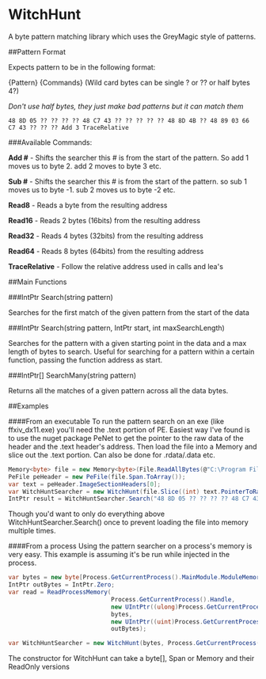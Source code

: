 ﻿# WitchHunt

A byte pattern matching library which uses the GreyMagic style of patterns.

##Pattern Format

Expects pattern to be in the following format:

{Pattern} {Commands} (Wild card bytes can be single ? or ?? or half bytes 4?) 

*Don't use half bytes, they just make bad patterns but it can match them*

    48 8D 05 ?? ?? ?? ?? 48 C7 43 ?? ?? ?? ?? ?? 48 8D 4B ?? 48 89 03 66 C7 43 ?? ?? ?? Add 3 TraceRelative

###Available Commands:

**Add #** - Shifts the searcher this # is from the start of the pattern. So add 1 moves us to byte 2. add 2 moves to byte 3 etc.

**Sub #** - Shifts the searcher this # is from the start of the pattern. so sub 1 moves us to byte -1. sub 2 moves us to byte -2 etc.

**Read8** - Reads a byte from the resulting address

**Read16** - Reads 2 bytes (16bits) from the resulting address

**Read32** - Reads 4 bytes (32bits) from the resulting address

**Read64** - Reads 8 bytes (64bits) from the resulting address

**TraceRelative** - Follow the relative address used in calls and lea's

##Main Functions

###IntPtr Search(string pattern)

Searches for the first match of the given pattern from the start of the data

###IntPtr Search(string pattern, IntPtr start, int maxSearchLength)

Searches for the pattern with a given starting point in the data and a max length of bytes to search.
Useful for searching for a pattern within a certain function, passing the function address as start.

###IntPtr[] SearchMany(string pattern)

Returns all the matches of a given pattern across all the data bytes.

##Examples

####From an executable
To run the pattern search on an exe (like ffxiv_dx11.exe) you'll need the .text portion of PE. 
Easiest way I've found is to use the nuget package PeNet to get the pointer to the raw data of the header and the .text header's address.
Then load the file into a Memory<byte> and slice out the .text portion. Can also be done for .rdata/.data etc.

```cs
Memory<byte> file = new Memory<byte>(File.ReadAllBytes(@"C:\Program Files (x86)\SquareEnix\FINAL FANTASY XIV - A Realm Reborn\game\ffxiv_dx11.exe"));
PeFile peHeader = new PeFile(file.Span.ToArray());
var text = peHeader.ImageSectionHeaders[0];
var WitchHuntSearcher = new WitchHunt(file.Slice((int) text.PointerToRawData, (int) text.SizeOfRawData), new IntPtr(text.VirtualAddress));
IntPtr result = WitchHuntSearcher.Search("48 8D 05 ?? ?? ?? ?? 48 C7 43 ?? ?? ?? ?? ?? 48 8D 4B ?? 48 89 03 66 C7 43 ?? ?? ?? Add 3 TraceRelative");
```
Though you'd want to only do everything above WitchHuntSearcher.Search() once to prevent loading the file into memory multiple times.

####From a process
Using the pattern searcher on a process's memory is very easy. This example is assuming it's be run while injected in the process.

```cs
var bytes = new byte[Process.GetCurrentProcess().MainModule.ModuleMemorySize];
IntPtr outBytes = IntPtr.Zero;
var read = ReadProcessMemory(
                             Process.GetCurrentProcess().Handle,
                             new UIntPtr((ulong)Process.GetCurrentProcess().MainModule.BaseAddress.ToInt64()),
                             bytes,
                             new UIntPtr((uint)Process.GetCurrentProcess().MainModule.ModuleMemorySize),
                             outBytes);

var WitchHuntSearcher = new WitchHunt(bytes, Process.GetCurrentProcess().MainModule.BaseAddress);
```

The constructor for WitchHunt can take a byte[], Span<byte> or Memory<byte> and their ReadOnly versions
